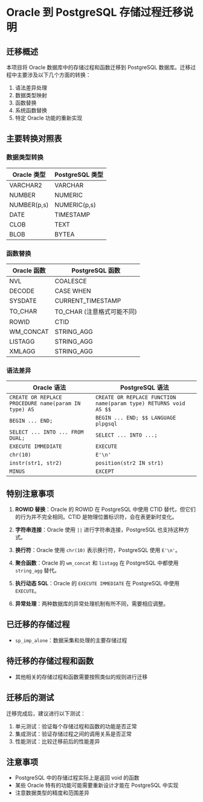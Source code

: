 # Oracle 到 PostgreSQL 存储过程迁移说明

## 迁移概述

本项目将 Oracle 数据库中的存储过程和函数迁移到 PostgreSQL 数据库。迁移过程中主要涉及以下几个方面的转换：

1. 语法差异处理
2. 数据类型映射
3. 函数替换
4. 系统函数替换
5. 特定 Oracle 功能的重新实现

## 主要转换对照表

### 数据类型转换

| Oracle 类型 | PostgreSQL 类型 |
|------------|----------------|
| VARCHAR2   | VARCHAR        |
| NUMBER     | NUMERIC        |
| NUMBER(p,s)| NUMERIC(p,s)   |
| DATE       | TIMESTAMP      |
| CLOB       | TEXT           |
| BLOB       | BYTEA          |

### 函数替换

| Oracle 函数 | PostgreSQL 函数 |
|------------|----------------|
| NVL        | COALESCE       |
| DECODE     | CASE WHEN      |
| SYSDATE    | CURRENT_TIMESTAMP |
| TO_CHAR    | TO_CHAR (注意格式可能不同) |
| ROWID      | CTID           |
| WM_CONCAT  | STRING_AGG     |
| LISTAGG    | STRING_AGG     |
| XMLAGG     | STRING_AGG     |

### 语法差异

| Oracle 语法 | PostgreSQL 语法 |
|------------|----------------|
| `CREATE OR REPLACE PROCEDURE name(param IN type) AS` | `CREATE OR REPLACE FUNCTION name(param type) RETURNS void AS $$` |
| `BEGIN ... END;` | `BEGIN ... END; $$ LANGUAGE plpgsql` |
| `SELECT ... INTO ... FROM DUAL;` | `SELECT ... INTO ...;` |
| `EXECUTE IMMEDIATE` | `EXECUTE` |
| `chr(10)` | `E'\n'` |
| `instr(str1, str2)` | `position(str2 IN str1)` |
| `MINUS` | `EXCEPT` |

## 特别注意事项

1. **ROWID 替换**：Oracle 的 ROWID 在 PostgreSQL 中使用 CTID 替代，但它们的行为并不完全相同。CTID 是物理位置标识符，会在表更新时变化。

2. **字符串连接**：Oracle 使用 `||` 进行字符串连接，PostgreSQL 也支持这种方式。

3. **换行符**：Oracle 使用 `chr(10)` 表示换行符，PostgreSQL 使用 `E'\n'`。

4. **聚合函数**：Oracle 的 `wm_concat` 和 `listagg` 在 PostgreSQL 中都使用 `string_agg` 替代。

5. **执行动态 SQL**：Oracle 的 `EXECUTE IMMEDIATE` 在 PostgreSQL 中使用 `EXECUTE`。

6. **异常处理**：两种数据库的异常处理机制有所不同，需要相应调整。

## 已迁移的存储过程

- `sp_imp_alone`：数据采集和处理的主要存储过程

## 待迁移的存储过程和函数

- 其他相关的存储过程和函数需要按照类似的规则进行迁移

## 迁移后的测试

迁移完成后，建议进行以下测试：

1. 单元测试：验证每个存储过程和函数的功能是否正常
2. 集成测试：验证存储过程之间的调用关系是否正常
3. 性能测试：比较迁移前后的性能差异

## 注意事项

- PostgreSQL 中的存储过程实际上是返回 void 的函数
- 某些 Oracle 特有的功能可能需要重新设计才能在 PostgreSQL 中实现
- 注意数据类型的精度和范围差异